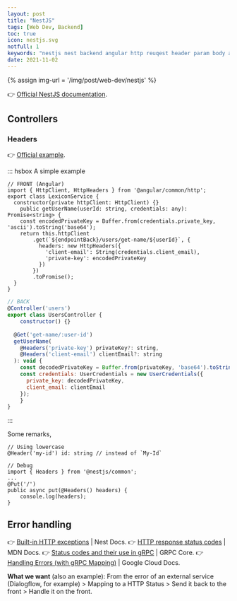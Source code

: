```yaml
---
layout: post
title: "NestJS"
tags: [Web Dev, Backend]
toc: true
icon: nestjs.svg
notfull: 1
keywords: "nestjs nest backend angular http reuqest header param body authentication http request response status codes error handling grpc code"
date: 2021-11-02
---
```


{% assign img-url = '/img/post/web-dev/nestjs' %}

👉 [Official NestJS documentation](https://docs.nestjs.com/).

## Controllers

### Headers

:point_right: [Official example](https://docs.nestjs.com/controllers#headers).

::: hsbox A simple example

```tsx
// FRONT (Angular)
import { HttpClient, HttpHeaders } from '@angular/common/http';
export class LexiconService {
  constructor(private httpClient: HttpClient) {}
	public getUserName(userId: string, credentials: any): Promise<string> {
    const encodedPrivateKey = Buffer.from(credentials.private_key, 'ascii').toString('base64');
    return this.httpClient
        .get(`${endpointBack}/users/get-name/${userId}`, {
          headers: new HttpHeaders({
            'client-email': String(credentials.client_email),
            'private-key': encodedPrivateKey
          })
        })
        .toPromise();
  }
}
```

```js
// BACK
@Controller('users')
export class UsersController {
	constructor() {}
  
  @Get('get-name/:user-id')
  getUserName(
    @Headers('private-key') privateKey?: string,
    @Headers('client-email') clientEmail?: string
  ): void {
  	const decodedPrivateKey = Buffer.from(privateKey, 'base64').toString('ascii');
    const credentials: UserCredentials = new UserCredentials({
      private_key: decodedPrivateKey,
      client_email: clientEmail
    });
	}
}
```

:::

Some remarks,

```tsx
// Using lowercase
@Header('my-id') id: string // instead of `My-Id`
```

```tsx
// Debug
import { Headers } from '@nestjs/common';
...
@Put('/')
public async put(@Headers() headers) {
    console.log(headers);
}
```



## Error handling

👉 [Built-in HTTP exceptions](https://docs.nestjs.com/exception-filters#built-in-http-exceptions) | Nest Docs.
👉 [HTTP response status codes](https://developer.mozilla.org/en-US/docs/Web/HTTP/Status) | MDN Docs.
👉 [Status codes and their use in gRPC](https://grpc.github.io/grpc/core/md_doc_statuscodes.html) | GRPC Core.
👉 [Handling Errors (with gRPC Mapping)](https://cloud.google.com/apis/design/errors#handling_errors) | Google Cloud Docs.

**What we want** (also an example): From the error of an external service (Dialogflow, for example) > Mapping to a HTTP Status > Send it back to the front > Handle it on the front.

